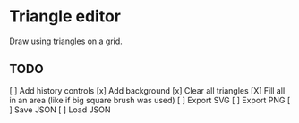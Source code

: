 # Triangle editor

Draw using triangles on a grid.

## TODO

[ ] Add history controls
[x] Add background
[x] Clear all triangles
[X] Fill all in an area (like if big square brush was used)
[ ] Export SVG
[ ] Export PNG
[ ] Save JSON
[ ] Load JSON
